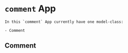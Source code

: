# `comment` App

    In this `comment` App currently have one model-class:

    - Comment

## Comment
